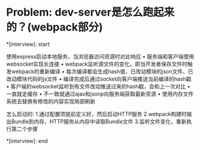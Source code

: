 # Problem: dev-server是怎么跑起来的？(webpack部分)

*[interview]: start

 使用express启动本地服务，当浏览器访问资源时对此响应
• 服务端和客户端使用websocket实现长连接
• webpack监听源文件的变化，即当开发者保存文件时触发webpack的重新编译
• 每次编译都会生成hash值，已改动模块的json文件、已改动模块代码的js文件
• 编译完成后通过socket向客户端推送当前编译的hash戳
• 客户端的websocket监听到有文件改动推送过来的hash戳，会和上一次对比
• 一直就走缓存
• 不一致就通过ajax和jsonp向服务端获取最新资源
• 使用内存文件系统去替换有修改的内容实现局部刷新

怎么启动的:
1.通过配置项提前定义好，然后启动HTTP服务
2.webpack构建时输出Bundle到内存，HTTP服务从内存中读取Bundle文件
3.监听文件变化，重新执行第二个步骤

*[interview]: end
